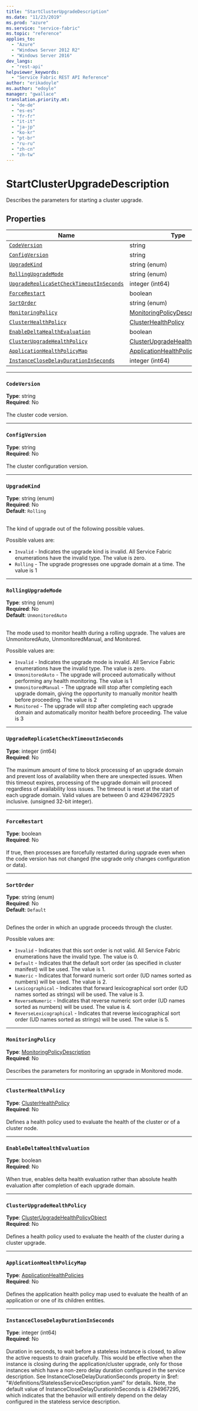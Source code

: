 ```yaml
---
title: "StartClusterUpgradeDescription"
ms.date: "11/23/2019"
ms.prod: "azure"
ms.service: "service-fabric"
ms.topic: "reference"
applies_to: 
  - "Azure"
  - "Windows Server 2012 R2"
  - "Windows Server 2016"
dev_langs: 
  - "rest-api"
helpviewer_keywords: 
  - "Service Fabric REST API Reference"
author: "erikadoyle"
ms.author: "edoyle"
manager: "gwallace"
translation.priority.mt: 
  - "de-de"
  - "es-es"
  - "fr-fr"
  - "it-it"
  - "ja-jp"
  - "ko-kr"
  - "pt-br"
  - "ru-ru"
  - "zh-cn"
  - "zh-tw"
---
```

# StartClusterUpgradeDescription

Describes the parameters for starting a cluster upgrade.

## Properties
| Name | Type | Required |
| --- | --- | --- |
| [`CodeVersion`](#codeversion) | string | No |
| [`ConfigVersion`](#configversion) | string | No |
| [`UpgradeKind`](#upgradekind) | string (enum) | No |
| [`RollingUpgradeMode`](#rollingupgrademode) | string (enum) | No |
| [`UpgradeReplicaSetCheckTimeoutInSeconds`](#upgradereplicasetchecktimeoutinseconds) | integer (int64) | No |
| [`ForceRestart`](#forcerestart) | boolean | No |
| [`SortOrder`](#sortorder) | string (enum) | No |
| [`MonitoringPolicy`](#monitoringpolicy) | [MonitoringPolicyDescription](sfclient-model-monitoringpolicydescription.md) | No |
| [`ClusterHealthPolicy`](#clusterhealthpolicy) | [ClusterHealthPolicy](sfclient-model-clusterhealthpolicy.md) | No |
| [`EnableDeltaHealthEvaluation`](#enabledeltahealthevaluation) | boolean | No |
| [`ClusterUpgradeHealthPolicy`](#clusterupgradehealthpolicy) | [ClusterUpgradeHealthPolicyObject](sfclient-model-clusterupgradehealthpolicyobject.md) | No |
| [`ApplicationHealthPolicyMap`](#applicationhealthpolicymap) | [ApplicationHealthPolicies](sfclient-model-applicationhealthpolicies.md) | No |
| [`InstanceCloseDelayDurationInSeconds`](#instanceclosedelaydurationinseconds) | integer (int64) | No |

____
### `CodeVersion`
__Type__: string <br/>
__Required__: No<br/>
<br/>
The cluster code version.

____
### `ConfigVersion`
__Type__: string <br/>
__Required__: No<br/>
<br/>
The cluster configuration version.

____
### `UpgradeKind`
__Type__: string (enum) <br/>
__Required__: No<br/>
__Default__: `Rolling` <br/>
<br/>


The kind of upgrade out of the following possible values.

Possible values are: 

  - `Invalid` - Indicates the upgrade kind is invalid. All Service Fabric enumerations have the invalid type. The value is zero.
  - `Rolling` - The upgrade progresses one upgrade domain at a time. The value is 1



____
### `RollingUpgradeMode`
__Type__: string (enum) <br/>
__Required__: No<br/>
__Default__: `UnmonitoredAuto` <br/>
<br/>


The mode used to monitor health during a rolling upgrade. The values are UnmonitoredAuto, UnmonitoredManual, and Monitored.

Possible values are: 

  - `Invalid` - Indicates the upgrade mode is invalid. All Service Fabric enumerations have the invalid type. The value is zero.
  - `UnmonitoredAuto` - The upgrade will proceed automatically without performing any health monitoring. The value is 1
  - `UnmonitoredManual` - The upgrade will stop after completing each upgrade domain, giving the opportunity to manually monitor health before proceeding. The value is 2
  - `Monitored` - The upgrade will stop after completing each upgrade domain and automatically monitor health before proceeding. The value is 3



____
### `UpgradeReplicaSetCheckTimeoutInSeconds`
__Type__: integer (int64) <br/>
__Required__: No<br/>
<br/>
The maximum amount of time to block processing of an upgrade domain and prevent loss of availability when there are unexpected issues. When this timeout expires, processing of the upgrade domain will proceed regardless of availability loss issues. The timeout is reset at the start of each upgrade domain. Valid values are between 0 and 42949672925 inclusive. (unsigned 32-bit integer).

____
### `ForceRestart`
__Type__: boolean <br/>
__Required__: No<br/>
<br/>
If true, then processes are forcefully restarted during upgrade even when the code version has not changed (the upgrade only changes configuration or data).

____
### `SortOrder`
__Type__: string (enum) <br/>
__Required__: No<br/>
__Default__: `Default` <br/>
<br/>


Defines the order in which an upgrade proceeds through the cluster.

Possible values are: 

  - `Invalid` - Indicates that this sort order is not valid. All Service Fabric enumerations have the invalid type. The value is 0.
  - `Default` - Indicates that the default sort order (as specified in cluster manifest) will be used. The value is 1.
  - `Numeric` - Indicates that forward numeric sort order (UD names sorted as numbers) will be used. The value is 2.
  - `Lexicographical` - Indicates that forward lexicographical sort order (UD names sorted as strings) will be used. The value is 3.
  - `ReverseNumeric` - Indicates that reverse numeric sort order (UD names sorted as numbers) will be used. The value is 4.
  - `ReverseLexicographical` - Indicates that reverse lexicographical sort order (UD names sorted as strings) will be used. The value is 5.



____
### `MonitoringPolicy`
__Type__: [MonitoringPolicyDescription](sfclient-model-monitoringpolicydescription.md) <br/>
__Required__: No<br/>
<br/>
Describes the parameters for monitoring an upgrade in Monitored mode.

____
### `ClusterHealthPolicy`
__Type__: [ClusterHealthPolicy](sfclient-model-clusterhealthpolicy.md) <br/>
__Required__: No<br/>
<br/>
Defines a health policy used to evaluate the health of the cluster or of a cluster node.


____
### `EnableDeltaHealthEvaluation`
__Type__: boolean <br/>
__Required__: No<br/>
<br/>
When true, enables delta health evaluation rather than absolute health evaluation after completion of each upgrade domain.

____
### `ClusterUpgradeHealthPolicy`
__Type__: [ClusterUpgradeHealthPolicyObject](sfclient-model-clusterupgradehealthpolicyobject.md) <br/>
__Required__: No<br/>
<br/>
Defines a health policy used to evaluate the health of the cluster during a cluster upgrade.

____
### `ApplicationHealthPolicyMap`
__Type__: [ApplicationHealthPolicies](sfclient-model-applicationhealthpolicies.md) <br/>
__Required__: No<br/>
<br/>
Defines the application health policy map used to evaluate the health of an application or one of its children entities.


____
### `InstanceCloseDelayDurationInSeconds`
__Type__: integer (int64) <br/>
__Required__: No<br/>
<br/>
Duration in seconds, to wait before a stateless instance is closed, to allow the active requests to drain gracefully. This would be effective when the instance is closing during the application/cluster
upgrade, only for those instances which have a non-zero delay duration configured in the service description. See InstanceCloseDelayDurationSeconds property in $ref: "#/definitions/StatelessServiceDescription.yaml" for details.
Note, the default value of InstanceCloseDelayDurationInSeconds is 4294967295, which indicates that the behavior will entirely depend on the delay configured in the stateless service description.

